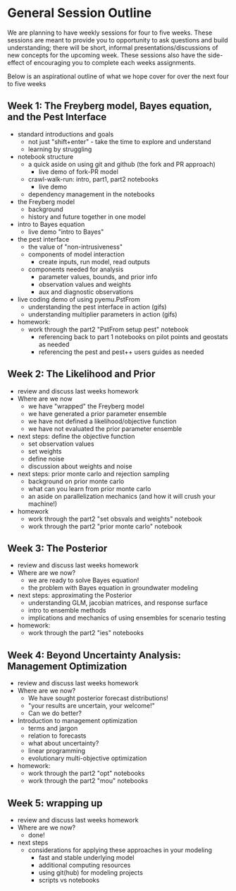 # General Session Outline

We are planning to have weekly sessions for four to five weeks.  These sessions are meant to provide you to opportunity to ask questions and build understanding; there will be short, informal presentations/discussions of new concepts for the upcoming week.  These sessions also have the side-effect of encouraging you to complete each weeks assignments.  

Below is an aspirational outline of what we hope cover for over the next four to five weeks

## Week 1: The Freyberg model, Bayes equation, and the Pest Interface

- standard introductions and goals
    + not just "shift+enter" - take the time to explore and understand
    + learning by struggling
- notebook structure
    + a quick aside on using git and github (the fork and PR approach)
        * live demo of fork-PR model
    + crawl-walk-run: intro, part1, part2 notebooks
        * live demo
    + dependency management in the notebooks
- the Freyberg model
    + background
    + history and future together in one model
- intro to Bayes equation
    + live demo "intro to Bayes"
- the pest interface 
    + the value of "non-intrusiveness"
    + components of model interaction
        * create inputs, run model, read outputs
    + components needed for analysis
        * parameter values, bounds, and prior info
        * observation values and weights
        * aux and diagnostic observations
- live coding demo of using pyemu.PstFrom
    + understanding the pest interface in action (gifs)
    + understanding multiplier parameters in action (gifs)
- homework:
    + work through the part2 "PstFrom setup pest" notebook
        * referencing back to part 1 notebooks on pilot points and geostats as needed
        * referencing the pest and pest++ users guides as needed
        

## Week 2: The Likelihood and Prior

- review and discuss last weeks homework
- Where are we now
    + we have "wrapped" the Freyberg model
    + we have generated a prior parameter ensemble
    + we have not defined a likelihood/objective function
    + we have not evaluated the prior parameter ensemble
- next steps: define the objective function
    + set observation values
    + set weights
    + define noise
    + discussion about weights and noise
- next steps: prior monte carlo and rejection sampling
    + background on prior monte carlo
    + what can you learn from prior monte carlo
    + an aside on parallelization mechanics (and how it will crush your machine!)
- homework
    + work through the part2 "set obsvals and weights" notebook
    + work through the part2 "prior monte carlo" notebook
    

## Week 3: The Posterior

- review and discuss last weeks homework
- Where are we now?
    + we are ready to solve Bayes equation!
    + the problem with Bayes equation in groundwater modeling
- next steps: approximating the Posterior
    + understanding GLM, jacobian matrices, and response surface
    + intro to ensemble methods
    + implications and mechanics of using ensembles for scenario testing
- homework:
    + work through the part2 "ies" notebooks


## Week 4: Beyond Uncertainty Analysis: Management Optimization

- review and discuss last weeks homework
- Where are we now?
    + We have sought posterior forecast distributions!
    + "your results are uncertain, your welcome!"
    + Can we do better?
- Introduction to management optimization
    + terms and jargon
    + relation to forecasts
    + what about uncertainty?
    + linear programming
    + evolutionary multi-objective optimization
- homework:
    + work through the part2 "opt" notebooks
    + work through the part2 "mou" notebooks


## Week 5: wrapping up

- review and discuss last weeks homework
- Where are we now?
    + done!
- next steps
    + considerations for applying these approaches in your modeling
        * fast and stable underlying model
        * additional computing resources
        * using git(hub) for modeling projects
        * scripts vs notebooks


